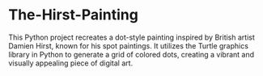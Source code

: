 # The-Hirst-Painting
This Python project recreates a dot-style painting inspired by British artist Damien Hirst, known for his spot paintings. It utilizes the Turtle graphics library in Python to generate a grid of colored dots, creating a vibrant and visually appealing piece of digital art.
